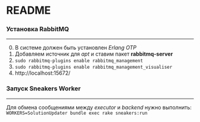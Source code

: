 # README

### Установка RabbitMQ

---

0. В системе должен быть установлен *Erlang OTP*
1. Добавляем источник для *apt* и ставим пакет **rabbitmq-server**
2. ```sudo rabbitmq-plugins enable rabbitmq_management```
3. ```sudo rabbitmq-plugins enable rabbitmq_management_visualiser```
4. http://localhost:15672/


### Запуск Sneakers Worker

---

Для обмена сообщениями между *executor* и *backend* нужно выполнить:
```WORKERS=SolutionUpdater bundle exec rake sneakers:run```

